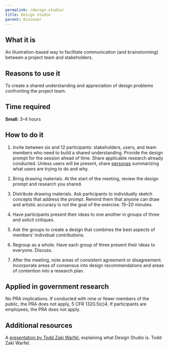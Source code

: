 ```yaml
---
permalink: /design-studio/
title: Design studio
parent: Discover
---
```


## What it is

An illustration-based way to facilitate communication (and brainstorming) between a project team and stakeholders.

## Reasons to use it

To create a shared understanding and appreciation of design problems confronting the project team.

## Time required

**Small:** 3–4 hours

## How to do it

1. Invite between six and 12 participants: stakeholders, users, and team members who need to build a shared understanding. Provide the design prompt for the session ahead of time. Share applicable research already conducted. Unless users will be present, share [personas](../personas/) summarizing what users are trying to do and why.

2. Bring drawing materials. At the start of the meeting, review the design prompt and research you shared.

3. Distribute drawing materials. Ask participants to individually sketch concepts that address the prompt. Remind them that anyone can draw and artistic accuracy is not the goal of the exercise. 15–20 minutes.

4. Have participants present their ideas to one another in groups of three and solicit critiques.

5. Ask the groups to create a design that combines the best aspects of members’ individual contributions.

6. Regroup as a whole. Have each group of three present their ideas to everyone. Discuss.

7. After the meeting, note areas of consistent agreement or disagreement. Incorporate areas of consensus into design recommendations and areas of contention into a research plan.

## Applied in government research

No PRA implications. If conducted with nine or fewer members of the public, the PRA does not apply, 5 CFR 1320.5(c)4. If participants are employees, the PRA does not apply.

## Additional resources

A [presentation by Todd Zaki Warfel.](https://vimeo.com/37861987/)
 explaining what Design Studio is. Todd Zaki Warfel.
